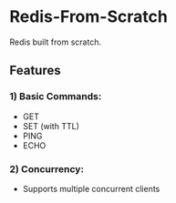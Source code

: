# Redis-From-Scratch

Redis built from scratch.

## Features

### 1) Basic Commands:

- GET
- SET (with TTL)
- PING
- ECHO

### 2) Concurrency:

- Supports multiple concurrent clients

